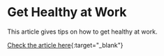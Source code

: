 # Get Healthy at Work

This article gives tips on how to get healthy at work.

[Check the article here](https://andreamussap.github.io/article-Get-Healthy-at-Work/){:target="_blank"}

